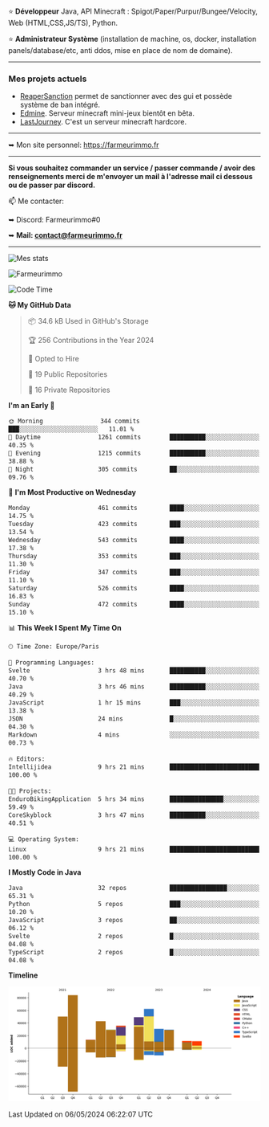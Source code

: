 ⭐ **Développeur** Java, API Minecraft : Spigot/Paper/Purpur/Bungee/Velocity, Web (HTML,CSS,JS/TS), Python.

⭐ **Administrateur Système** (installation de machine, os, docker, installation panels/database/etc, anti ddos, mise en place de nom de domaine).

---

### Mes projets actuels
- [ReaperSanction](https://www.spigotmc.org/resources/reapersanction.89580/) permet de sanctionner avec des gui et possède système de ban intégré.
- [Edmine](https://edmine.net). Serveur minecraft mini-jeux bientôt en bêta.
- [LastJourney](https://lastjourney.fr). C'est un serveur minecraft hardcore.

---

➥ Mon site personnel: https://farmeurimmo.fr

---

**Si vous souhaitez commander un service / passer commande / avoir des renseignements merci de m'envoyer un mail à l'adresse mail ci dessous ou de passer par discord.**

📫 Me contacter:
 
   ➥ Discord: Farmeurimmo#0
   
   ➥ **Mail: contact@farmeurimmo.fr**

---

![Mes stats](https://github-readme-stats.farmeurimmo.fr/api?username=Farmeurimmo&count_private=true&show_icons=true&theme=radical)

<img src="https://komarev.com/ghpvc/?username=Farmeurimmo" alt="Farmeurimmo" />

<!--START_SECTION:waka-->
![Code Time](http://img.shields.io/badge/Code%20Time-1%2C326%20hrs%2023%20mins-blue)

**🐱 My GitHub Data** 

> 📦 34.6 kB Used in GitHub's Storage 
 > 
> 🏆 256 Contributions in the Year 2024
 > 
> 💼 Opted to Hire
 > 
> 📜 19 Public Repositories 
 > 
> 🔑 16 Private Repositories 
 > 
**I'm an Early 🐤** 

```text
🌞 Morning                344 commits         ███░░░░░░░░░░░░░░░░░░░░░░   11.01 % 
🌆 Daytime                1261 commits        ██████████░░░░░░░░░░░░░░░   40.35 % 
🌃 Evening                1215 commits        ██████████░░░░░░░░░░░░░░░   38.88 % 
🌙 Night                  305 commits         ██░░░░░░░░░░░░░░░░░░░░░░░   09.76 % 
```
📅 **I'm Most Productive on Wednesday** 

```text
Monday                   461 commits         ████░░░░░░░░░░░░░░░░░░░░░   14.75 % 
Tuesday                  423 commits         ███░░░░░░░░░░░░░░░░░░░░░░   13.54 % 
Wednesday                543 commits         ████░░░░░░░░░░░░░░░░░░░░░   17.38 % 
Thursday                 353 commits         ███░░░░░░░░░░░░░░░░░░░░░░   11.30 % 
Friday                   347 commits         ███░░░░░░░░░░░░░░░░░░░░░░   11.10 % 
Saturday                 526 commits         ████░░░░░░░░░░░░░░░░░░░░░   16.83 % 
Sunday                   472 commits         ████░░░░░░░░░░░░░░░░░░░░░   15.10 % 
```


📊 **This Week I Spent My Time On** 

```text
🕑︎ Time Zone: Europe/Paris

💬 Programming Languages: 
Svelte                   3 hrs 48 mins       ██████████░░░░░░░░░░░░░░░   40.70 % 
Java                     3 hrs 46 mins       ██████████░░░░░░░░░░░░░░░   40.29 % 
JavaScript               1 hr 15 mins        ███░░░░░░░░░░░░░░░░░░░░░░   13.38 % 
JSON                     24 mins             █░░░░░░░░░░░░░░░░░░░░░░░░   04.30 % 
Markdown                 4 mins              ░░░░░░░░░░░░░░░░░░░░░░░░░   00.73 % 

🔥 Editors: 
Intellijidea             9 hrs 21 mins       █████████████████████████   100.00 % 

🐱‍💻 Projects: 
EnduroBikingApplication  5 hrs 34 mins       ███████████████░░░░░░░░░░   59.49 % 
CoreSkyblock             3 hrs 47 mins       ██████████░░░░░░░░░░░░░░░   40.51 % 

💻 Operating System: 
Linux                    9 hrs 21 mins       █████████████████████████   100.00 % 
```

**I Mostly Code in Java** 

```text
Java                     32 repos            ████████████████░░░░░░░░░   65.31 % 
Python                   5 repos             ███░░░░░░░░░░░░░░░░░░░░░░   10.20 % 
JavaScript               3 repos             ██░░░░░░░░░░░░░░░░░░░░░░░   06.12 % 
Svelte                   2 repos             █░░░░░░░░░░░░░░░░░░░░░░░░   04.08 % 
TypeScript               2 repos             █░░░░░░░░░░░░░░░░░░░░░░░░   04.08 % 
```



**Timeline**

![Lines of Code chart](https://raw.githubusercontent.com/Farmeurimmo/Farmeurimmo/main/assets/bar_graph.png)


 Last Updated on 06/05/2024 06:22:07 UTC
<!--END_SECTION:waka-->
